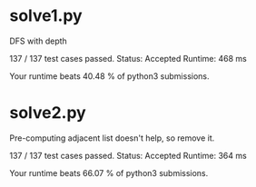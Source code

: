 # solve1.py

DFS with depth

137 / 137 test cases passed.
Status: Accepted
Runtime: 468 ms

Your runtime beats 40.48 % of python3 submissions.

# solve2.py

Pre-computing adjacent list doesn't help, so remove it.

137 / 137 test cases passed.
Status: Accepted
Runtime: 364 ms

Your runtime beats 66.07 % of python3 submissions.

